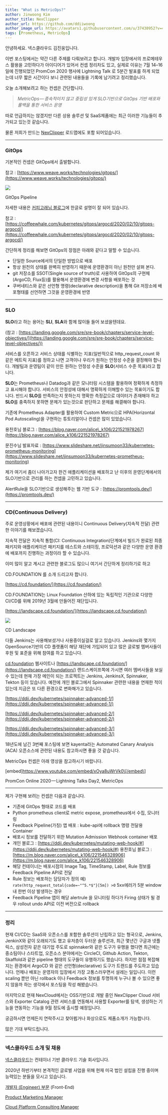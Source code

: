 ```yaml
---
title: "What is MetricOps?"
author: Jinwoong Kim
author_title: NexClipper
author_url: https://github.com/ddiiwoong
author_image_url: https://avatars1.githubusercontent.com/u/37430952?v=4
tags: [Prometheus, MetricOps]
---
```


안녕하세요. 넥스클라우드 김진웅입니다.

이번 포스팅에서는 약간 다른 주제를 다뤄보려고 합니다. 개발자 입장에서의 프로메테우스 활용을 고민하다가 아이디어가 있어서 컨셉 정리차도 있고, 실제로 이유는 7월 14–16일에 진행되었던 PromCon 2020 행사에 Lightning Talk 로 5분간 발표를 하게 되었는데 너무 짧은 시간이다 보니 관련된 내용들을 기록에 남기려고 정리했습니다.

오늘 소개해보려고 하는 컨셉은 간단합니다.

> _MetricOps — 종속적이지 않고 중립성 있게 SLO기반으로 GitOps 기반 배포와 롤백을 통한 서비스 운영_

<!--truncate-->

따로 언급하지는 않겠지만 다른 상용 솔루션 및 SaaS제품에는 최근 이러한 기능들이 추가되고 있는것 같습니다.

물론 저희가 만드는 [NexClipper](https://nexclipper.io) 로드맵에도 포함 되어있습니다.

* * *

### GitOps

기본적인 컨셉은 GitOps에서 출발합니다.

참고 : [https://www.weave.works/technologies/gitops/](https://www.weave.works/technologies/gitops/)

![](images/1*LHiE-WSmnBzE7XR4q85iEw.png)

GitOps Pipeline

자세한 내용은 [커피고래님 블로그](https://coffeewhale.com/kubernetes/gitops/argocd/2020/02/10/gitops-argocd/)에 한글로 설명이 잘 되어 있습니다.

참고 : [https://coffeewhale.com/kubernetes/gitops/argocd/2020/02/10/gitops-argocd/](https://coffeewhale.com/kubernetes/gitops/argocd/2020/02/10/gitops-argocd/)

간단하게 정리를 해보면 GitOps의 장점은 아래와 같다고 말할 수 있습니다.

- 단일한 Source에서의 단일한 방법으로 배포
- 항상 원천의 상태를 완벽히 반영하기 때문에 운영환경이 아닌 원천만 살펴 본다.
- git 저장소를 SSOT(Single source of truth)로 사용하여 GitOps의 구현체 (ArgoCD, Flux등)를 활용해서 운영환경에 변경 사항을 배포하는 것
- 쿠버네티스와 같은 선언형 명령(declarative description)을 통해 Git 저장소에 배포형태를 선언하면 그것을 운영환경에 반영

* * *

### SLO

**SLO**라고 하는 용어는 **SLI**, **SLA**와 함께 많이들 들어 보셨을텐데요.

(참고 : [https://landing.google.com/sre/sre-book/chapters/service-level-objectives/](https://landing.google.com/sre/sre-book/chapters/service-level-objectives/))

서비스를 오픈하고 서비스 상태를 식별하는 지표(일반적으로 http\_request\_count 와 같은 메트릭 지표)를 정하고 나면 고객이나 우리가 원하는 안정성 수준을 결정해야 합니다. 개발팀과 운영팀이 같이 만든 원하는 안정성 수준을 **SLO**(서비스 수준 목표)라고 합니다.

**SLO**는 Prometheus나 Datadog과 같은 모니터링 시스템을 활용하여 정확하게 측정하고 표시해야 합니다. 서비스의 안정성에 대해서 명확하게 이해할수 있는 목표이기도 합니다. 반드시 **SLO**를 만족하는지 못하는지 명확한 측정값으로 데이터가 존재해야 하고 **SLO**를 충족하지 못하면 문제가 있는것으로 판단하고 문제를 해결해야 합니다.

기존에 Prometheus Adapter를 활용하여 Custom Metric으로 HPA(Horizontal Pod Autoscaling)을 구현하는 튜토리얼이나 컨셉은 많이 있었습니다.

용찬호님 블로그 : [https://blog.naver.com/alice\_k106/221521978267](https://blog.naver.com/alice_k106/221521978267)

문진수님 발표자료 : [https://www.slideshare.net/jinsumoon33/kubernetes-prometheus-monitoring](https://www.slideshare.net/jinsumoon33/kubernetes-prometheus-monitoring)

제가 여기서 좀더 나아가고자 한건 애플리케이션을 배포하고 난 이후의 운영단계에서의 SLO기반으로 관리를 하는 컨셉을 고민하고 있습니다.

AlertRule을 SLO기반으로 생성해주는 웹 기반 도구 : [https://promtools.dev/](https://promtools.dev/)

* * *

### CD(Continuous Delivery)

주로 운영상황에서 배포에 관련된 내용이니 Continuous Delivery(지속적 전달) 관련한 이야기를 해보겠습니다.

지속적 전달은 지속적 통합(CI: Continuous Integration)단계에서 빌드가 완료된 최종 패키지와 애플리케이션 패키지를 테스트와 스테이징, 프로덕션과 같은 다양한 운영 환경에 배포까지 진행하는 과정이라 할 수 있습니다.

이미 많이 알고 계시고 관련한 블로그도 많으니 여기서 간단하게 정리하기로 하고

CD.FOUNDATION 를 소개 드리고자 합니다.

[https://cd.foundation/](https://cd.foundation/)

CD.FOUNDATION는 Linux Foundation 산하에 있는 독립적인 기관으로 다양한 CI/CD를 위해 2019년 3월에 만들어진 재단입니다.

[https://landscape.cd.foundation/](https://landscape.cd.foundation/)

![](images/1*uYO-hIQ0zJcIVWgbVWTO7Q.png)

CD Landscape

다들 Jenkins는 사용해보셨거나 사용중이실걸로 알고 있습니다. Jenkins와 몇가지 OpenSource기반의 CD 플랫폼이 해당 재단에 가입되어 있고 많은 글로벌 멤버사들이 후원 및 표준을 위해 참여를 하고 있습니다.

[cd.foundation](http://cd.foundation) 웹사이트나 [https://landscape.cd.foundation/](https://landscape.cd.foundation/) 랜드스케이프쪽에 가시면 여러 멤버사들을 보실수 있는데 현재 가장 메인이 되는 프로젝트는 Jenkins, JenkinsX, Spinnaker, Tekton 등이 있습니다. 예전에 개인 블로그에서 Spinnaker 관련한 내용을 연재한 적이 있는데 지금은 또 다른 환경으로 변화해가고 있습니다.

[https://ddii.dev/kubernetes/spinnaker-advanced-1/](https://ddii.dev/kubernetes/spinnaker-advanced-1/)

[https://ddii.dev/kubernetes/spinnaker-advanced-2/](https://ddii.dev/kubernetes/spinnaker-advanced-2/)

[https://ddii.dev/kubernetes/spinnaker-advanced-3/](https://ddii.dev/kubernetes/spinnaker-advanced-3/)

18년도에 남긴 3번째 포스팅에 보면 kayenta라는 Automated Canary Analysis (ACA) 오픈소스에 관련된 내용도 참고하시면 좋을 것 같습니다.

MetricOps 컨셉은 아래 영상을 참고하시기 바랍니다.

\[embed\]https://www.youtube.com/embed/xOya8uWrVk0\[/embed\]

PromCon Online 2020 — Lightning Talks Day2, MetricOps

* * *

제가 구현해 보려는 컨셉은 다음과 같습니다.

- 기존에 GitOps 형태로 코드를 배포
- Python prometheus client로 metric expose, prometheus에서 수집, 모니터링
- Feedback Pipeline(가칭) 앱 배포 : kube-api에 rollback 명령 전달용 Container
- 배포시 정보를 전달하기 위한 Mutation Admission Webhook container 배포
- 개인 블로그 : [https://ddii.dev/kubernetes/mutating-web-hook/#](https://ddii.dev/kubernetes/mutating-web-hook/#) 용찬호님 블로그 : [https://m.blog.naver.com/alice\_k106/221546328906](https://m.blog.naver.com/alice_k106/221546328906)
- 해당 컨테이너는 배포시점의 Image Tag, TimeStamp, Label, Rule 정보를 Feedback Pipeline API로 전달
- Rule 정보는 배포하는 담당자가 정의 예) `rate(http_request_total{code=~"^5.*$"}[5m]) >0` 5xx에러가 5분 window내 한번 이상 발생하는 경우
- Feedback Pipeline 앱이 해당 alertrule 을 모니터링 하다가 Firing 상태가 될 경우 rollout undo API로 이전 버전으로 rollback

* * *

### 정리

현재 CI/CD는 SaaS와 오픈소스를 포함한 솔루션이 난립하고 있는 형국으로, Jenkins, JenkinX와 같이 오래되기도 했고 유저층이 두터운 솔루션과, 최근 몇년간 구글과 넷플릭스, 삼성전자 같은 대기업 주도로 spinnaker와 같은 도구가 유행을 했다면 최근에는 중소팀이나 스타트업, 오픈소스 분야에서는 CircleCI, Github Action, Tekton, Skaffold과 같은 pipeline 형태의 도구들이 유행하기도 했습니다. 하지만 점점 복잡해지는 환경에서 ArgoCD 와 같은 선언형(declarative) 도구가 트렌드를 주도하고 있습니다. 언제나 배포는 운영자의 입장에서 가장 고통스러우면서 설레는 일입니다. 이런 scaling 뿐만 아닌 rollback 이나 Feedback 정보를 투명하게 누구나 볼 수 있으면 좋지 않을까 하는 생각에서 포스팅을 작성 해봤습니다.

마지막으로 현재 NexCloud에서는 OSS기반으로 개발 중인 NexClipper Cloud 서비스와 Exporter Catalog 관련 서비스를 연동해서 사용할 Exporter를 탐색, 생성하는 기능을 연동하는 기능을 9월 정도에 출시할 예정입니다.

궁금하시면 언제든지 연락주시고 찾아뵙거나 화상으로도 제품소개가 가능합니다.

많은 기대 부탁드립니다.

* * *

### 넥스클라우드 소개 및 채용

[넥스클라우드](https://www.nexclipper.io/)는 컨테이너 기반 클라우드 기술 회사입니다.

2020년 하반기부터 본격적인 글로벌 사업을 위해 현재 미국 법인 설립을 진행 중이며 능력있는 분들을 모시고 있습니다.

[개발자 (Engineer) 부문](https://www.notion.so/nexclipper/Engineer-a83352e7b6a24bbbb1ac77bf83a7026b) (Front-End)

[Product Marketing Manager](https://www.notion.so/nexclipper/Job-description-63e5113b79a943f28a75c1eca1e0f50a)

[Cloud Platform Consulting Manager](https://www.notion.so/nexclipper/Cloud-Platform-Consulting-Manager-871f792b04994afeb40984dbe05da386)
